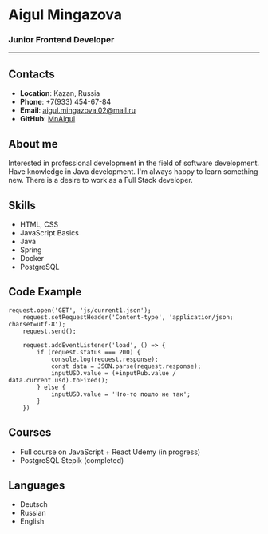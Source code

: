 # Aigul Mingazova

### Junior Frontend Developer
------------------

## Contacts
* <b>Location</b>: Kazan, Russia
* <b>Phone</b>: +7(933) 454-67-84
* <b>Email</b>: aigul.mingazova.02@mail.ru
* <b>GitHub</b>: [MnAigul]("https://github.com/MnAigul")


## About me

Interested in professional development in the field of software development. Have knowledge in Java development. I'm always happy to learn something new. There is a desire to work as a Full Stack developer.

## Skills

* HTML, CSS
* JavaScript Basics
* Java
* Spring 
* Docker
* PostgreSQL

## Code Example
```
request.open('GET', 'js/current1.json');
    request.setRequestHeader('Content-type', 'application/json; charset=utf-8');
    request.send();

    request.addEventListener('load', () => {
        if (request.status === 200) {
            console.log(request.response);
            const data = JSON.parse(request.response);
            inputUSD.value = (+inputRub.value / data.current.usd).toFixed();
        } else {
            inputUSD.value = 'Что-то пошло не так';
        }
    })
``` 

## Courses
* Full course on JavaScript + React Udemy (in progress)
* PostgreSQL Stepik (completed)


## Languages

* Deutsch
* Russian
* English